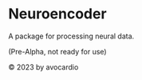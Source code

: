 # Neuroencoder

A package for processing neural data.

(Pre-Alpha, not ready for use)

© 2023 by avocardio